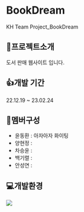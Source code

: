 # BookDream

KH Team Project_BookDream

## 📘프로젝트소개

도서 판매 웹사이트 입니다.

## 👍개발 기간

22.12.19 ~ 23.02.24

## 🤝멤버구성

- 윤동환 : 아자아자 화이팅
- 양현정 :
- 차승윤 :
- 백기렬 :
- 안성연 :

## 💻개발환경

 <img src="https://img.shields.io/badge/TypeScript-3178C6?style=flat&logo=TypeScript&logoColor=white"/>
